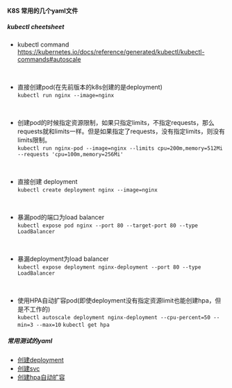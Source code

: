 #### K8S 常用的几个yaml文件

##### kubectl cheetsheet

* kubectl command   
  https://kubernetes.io/docs/reference/generated/kubectl/kubectl-commands#autoscale
<br />

* 直接创建pod(在先前版本的k8s创建的是deployment)  
   ``` kubectl run nginx --image=nginx ```
<br />

* 创建pod的时候指定资源限制，如果只指定limits，不指定requests，那么requests就和limits一样。但是如果指定了requests，没有指定limits，则没有limits限制。  
  ``` kubectl run nginx-pod --image=nginx --limits cpu=200m,memory=512Mi --requests 'cpu=100m,memory=256Mi' ```
<br /> 

* 直接创建 deployment  
  ``` kubectl create deployment nginx --image=nginx ```
<br />

* 暴漏pod的端口为load balancer  
  ``` kubectl expose pod nginx --port 80 --target-port 80 --type LoadBalancer ```
<br />

* 暴漏deployment为load balancer  
  ``` kubectl expose deployment nginx-deployment --port 80 --type LoadBalancer ```
<br />

* 使用HPA自动扩容pod(即使deployment没有指定资源limit也能创建hpa，但是不工作的)  
  ``` kubectl autoscale deployment nginx-deployment --cpu-percent=50 --min=3 --max=10 ```
  ``` kubectl get hpa ```

##### 常用测试的yaml

* [创建deployment](nginx-dep.yaml)
* [创建svc](nginx-dep-svc.yaml)
* [创建hpa自动扩容](nginx-dep-hpa.yaml)
  